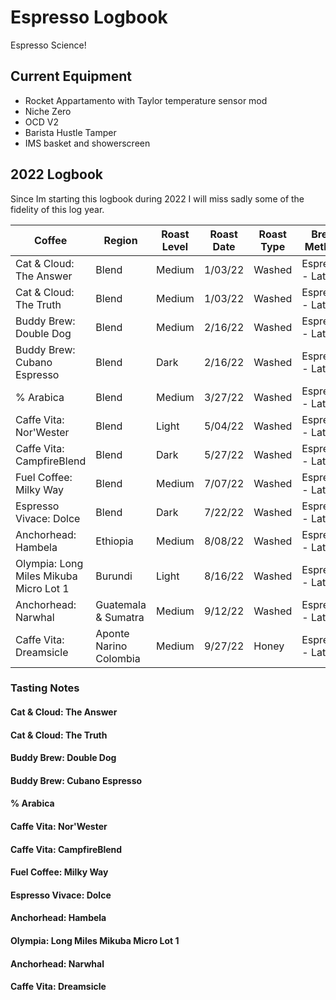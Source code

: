 # Espresso Logbook
Espresso Science!

## Current Equipment
* Rocket Appartamento with Taylor temperature sensor mod
* Niche Zero
* OCD V2 
* Barista Hustle Tamper
* IMS basket and showerscreen

## 2022 Logbook 
Since Im starting this logbook during 2022 I will miss sadly some of the fidelity of this log year.

| Coffee | Region | Roast Level | Roast Date | Roast Type | Brew Method | Weight In | Weight Out | Water Temp | Grind Size | Brew Time |
|--------|--------|-----------  | -----------| -----------| ----------- | ----------| -----------| -----------| -----------| ----------|
| Cat & Cloud: The Answer | Blend | Medium | 1/03/22 | Washed | Espresso - Latte | | | | | |
| Cat & Cloud: The Truth | Blend | Medium | 1/03/22 | Washed | Espresso - Latte | | | | | |
| Buddy Brew: Double Dog | Blend | Medium | 2/16/22 | Washed | Espresso - Latte | | | | | |
| Buddy Brew: Cubano Espresso | Blend | Dark | 2/16/22 | Washed | Espresso - Latte | | | | | |
| % Arabica | Blend | Medium | 3/27/22 | Washed | Espresso - Latte | | | | | |
| Caffe Vita: Nor'Wester | Blend | Light | 5/04/22 | Washed | Espresso - Latte | | | | | |
| Caffe Vita: CampfireBlend | Blend | Dark | 5/27/22 | Washed | Espresso - Latte | | | | | |
| Fuel Coffee: Milky Way | Blend | Medium | 7/07/22 | Washed | Espresso - Latte | | | | | |
| Espresso Vivace: Dolce | Blend | Dark | 7/22/22 | Washed | Espresso - Latte | | | | | |
| Anchorhead: Hambela | Ethiopia | Medium | 8/08/22 | Washed | Espresso - Latte | | | | | |
| Olympia: Long Miles Mikuba Micro Lot 1 | Burundi | Light | 8/16/22 | Washed | Espresso - Latte | | | | | |
| Anchorhead: Narwhal | Guatemala & Sumatra | Medium | 9/12/22 | Washed | Espresso - Latte | | | | | |
| Caffe Vita: Dreamsicle | Aponte Narino Colombia | Medium | 9/27/22 | Honey | Espresso - Latte | | | | | |


### Tasting Notes
#### Cat & Cloud: The Answer
#### Cat & Cloud: The Truth
#### Buddy Brew: Double Dog
#### Buddy Brew: Cubano Espresso
#### % Arabica
#### Caffe Vita: Nor'Wester
#### Caffe Vita: CampfireBlend
#### Fuel Coffee: Milky Way
#### Espresso Vivace: Dolce
#### Anchorhead: Hambela
#### Olympia: Long Miles Mikuba Micro Lot 1
#### Anchorhead: Narwhal
#### Caffe Vita: Dreamsicle
